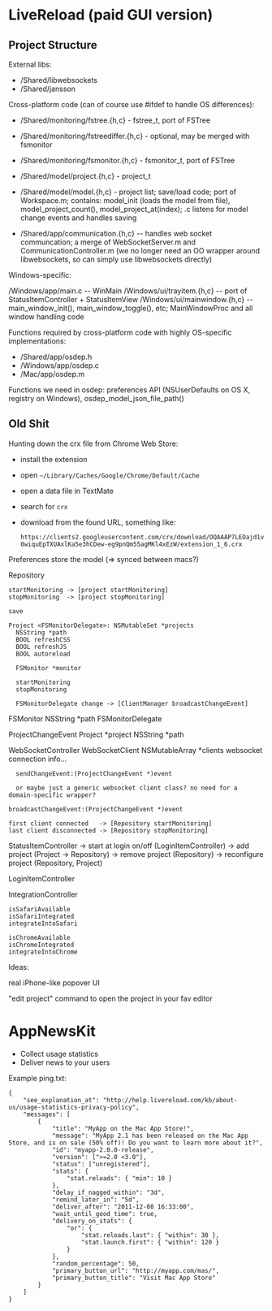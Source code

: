 LiveReload (paid GUI version)
=============================

Project Structure
-----------------


External libs:

* /Shared/libwebsockets
* /Shared/jansson


Cross-platform code (can of course use #ifdef to handle OS differences):

* /Shared/monitoring/fstree.{h,c} - fstree_t, port of FSTree
* /Shared/monitoring/fstreediffer.{h,c} - optional, may be merged with fsmonitor
* /Shared/monitoring/fsmonitor.{h,c} - fsmonitor_t, port of FSTree

* /Shared/model/project.{h,c} - project_t
* /Shared/model/model.{h,c} - project list; save/load code; port of Workspace.m; contains: model_init (loads the model from file), model_project_count(), model_project_at(index); .c listens for model change events and handles saving

* /Shared/app/communication.{h,c} -- handles web socket communcation; a merge of WebSocketServer.m and CommunicationController.m (we no longer need an OO wrapper around libwebsockets, so can simply use libwebsockets directly)


Windows-specific:

/Windows/app/main.c -- WinMain
/Windows/ui/trayitem.{h,c} -- port of StatusItemController + StatusItemView
/Windows/ui/mainwindow.{h,c} -- main_window_init(), main_window_toggle(), etc; MainWindowProc and all window handling code


Functions required by cross-platform code with highly OS-specific implementations:

* /Shared/app/osdep.h
* /Windows/app/osdep.c
* /Mac/app/osdep.m

Functions we need in osdep: preferences API (NSUserDefaults on OS X, registry on Windows), osdep_model_json_file_path()



Old Shit
--------


Hunting down the crx file from Chrome Web Store:

* install the extension
* open `~/Library/Caches/Google/Chrome/Default/Cache`
* open a data file in TextMate
* search for `crx`
* download from the found URL, something like:

      https://clients2.googleusercontent.com/crx/download/OQAAAP7LEOajd1v0yz2cqUXd8G_fJDnxSckZ9aB21rIRYJtibrBHokesrCY3MzgSZW4SiJF5ZfqTntmn-0wiquEpTXUAxlKa5e3hCDew-eg9pnQm55agMKl4xEzW/extension_1_6.crx

Preferences store the model (=> synced between macs?)

  Repository

    startMonitoring -> [project startMonitoring]
    stopMonitoring  -> [project stopMonitoring]

    save

    Project <FSMonitorDelegate>: NSMutableSet *projects
      NSString *path
      BOOL refreshCSS
      BOOL refreshJS
      BOOL autoreload

      FSMonitor *monitor

      startMonitoring
      stopMonitoring

      FSMonitorDelegate change -> [ClientManager broadcastChangeEvent]

  FSMonitor
    NSString *path
  FSMonitorDelegate

  ProjectChangeEvent
    Project *project
    NSString *path

  WebSocketController
    WebSocketClient NSMutableArray *clients
      websocket connection info...

      sendChangeEvent:(ProjectChangeEvent *)event

      or maybe just a generic websocket client class? no need for a domain-specific wrapper?

    broadcastChangeEvent:(ProjectChangeEvent *)event

    first client connected   -> [Repository startMonitoring]
    last client disconnected -> [Repository stopMonitoring]

  StatusItemController
    -> start at login on/off (LoginItemController)
    -> add project (Project -> Repository)
    -> remove project (Repository)
    -> reconfigure project (Repository, Project)

  LoginItemController

  IntegrationController

    isSafariAvailable
    isSafariIntegrated
    integrateIntoSafari

    isChromeAvailable
    isChromeIntegrated
    integrateIntoChrome



Ideas:

  real iPhone-like popover UI

  "edit project" command to open the project in your fav editor


AppNewsKit
==========

* Collect usage statistics
* Deliver news to your users

Example ping.txt:

    {
        "see_explanation_at": "http://help.livereload.com/kb/about-us/usage-statistics-privacy-policy",
        "messages": [
            {
                "title": "MyApp on the Mac App Store!",
                "message": "MyApp 2.1 has been released on the Mac App Store, and is on sale (50% off)! Do you want to learn more about it?",
                "id": "myapp-2.0.0-release",
                "version": [">=2.0 <3.0"],
                "status": ["unregistered"],
                "stats": {
                    "stat.reloads": { "min": 10 }
                },
                "delay_if_nagged_within": "3d",
                "remind_later_in": "5d",
                "deliver_after": "2011-12-08 16:33:00",
                "wait_until_good_time": true,
                "delivery_on_stats": {
                    "or": {
                        "stat.reloads.last": { "within": 30 },
                        "stat.launch.first": { "within": 120 }
                    }
                },
                "random_percentage": 50,
                "primary_button_url": "http://myapp.com/mas/",
                "primary_button_title": "Visit Mac App Store"
            }
        ]
    }
